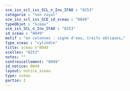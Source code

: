 ```yaml
---
sce_iss_scl_iss_SCL_n_Inv_IFAO : "8253"
categorie : "non royal"
sce_iss_scl_iss_SCE_id_sceau : "0049"
typeObjet : "Sceau"
sce_iss_SCL_n_Inv_IFAO : "8253"
id_sceau : "0049"
motif : "en colonnes : signe d'eau, traits obliques…"
type_sceau : "cylindre"
title: sceau n°0049
scelles: "8253"
notes: ""
contrescellement: "0049"
id_notice: 0049
layout: notice_sceau
type: sceau
partie: 2
---
```

